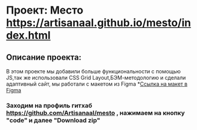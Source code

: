 # Проект: Место  https://artisanaal.github.io/mesto/index.html

## Описание проекта:
В этом проекте мы добавили больше функциональности с помощью JS,так же использовали CSS Grid Layout,БЭМ-методологию и сделали адаптивный сайт,
мы работали с макетом из Figma *[Ссылка на макет в Figma](https://www.figma.com/file/2cn9N9jSkmxD84oJik7xL7/JavaScript.-Sprint-4?node-id=0%3A1)
### Заходим на профиль гитхаб https://github.com/Artisanaal/mesto , нажимаем на кнопку "code" и далее "Download zip"